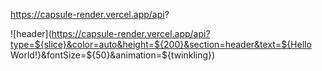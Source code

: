 https://capsule-render.vercel.app/api?

![header](https://capsule-render.vercel.app/api?type=${slice}&color=auto&height=${200}&section=header&text=${Hello World!}&fontSize=${50}&animation=${twinkling})
